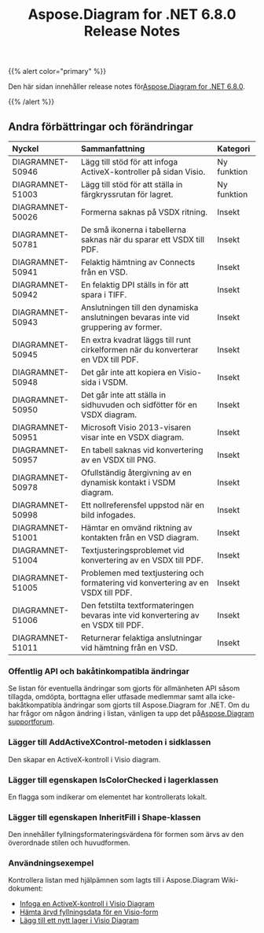 ﻿---
title: Aspose.Diagram for .NET 6.8.0 Release Notes
type: docs
weight: 40
url: /sv/net/aspose-diagram-for-net-6-8-0-release-notes/
---
{{% alert color="primary" %}} 

 Den här sidan innehåller release notes för[Aspose.Diagram for .NET 6.8.0](https://www.nuget.org/packages/Aspose.Diagram/6.8.0).

{{% /alert %}} 
## **Andra förbättringar och förändringar**

|**Nyckel**|**Sammanfattning**|**Kategori**|
|:- |:- |:- |
|DIAGRAMNET-50946|Lägg till stöd för att infoga ActiveX-kontroller på sidan Visio.|Ny funktion|
|DIAGRAMNET-51003|Lägg till stöd för att ställa in färgkryssrutan för lagret.|Ny funktion|
|DIAGRAMNET-50026|Formerna saknas på VSDX ritning.|Insekt|
|DIAGRAMNET-50781|De små ikonerna i tabellerna saknas när du sparar ett VSDX till PDF.|Insekt|
|DIAGRAMNET-50941|Felaktig hämtning av Connects från en VSD.|Insekt|
|DIAGRAMNET-50942|En felaktig DPI ställs in för att spara i TIFF.|Insekt|
|DIAGRAMNET-50943|Anslutningen till den dynamiska anslutningen bevaras inte vid gruppering av former.|Insekt|
|DIAGRAMNET-50945|En extra kvadrat läggs till runt cirkelformen när du konverterar en VDX till PDF.|Insekt|
|DIAGRAMNET-50948|Det går inte att kopiera en Visio-sida i VSDM.|Insekt|
|DIAGRAMNET-50950|Det går inte att ställa in sidhuvuden och sidfötter för en VSDX diagram.|Insekt|
|DIAGRAMNET-50951|Microsoft Visio 2013-visaren visar inte en VSDX diagram.|Insekt|
|DIAGRAMNET-50957|En tabell saknas vid konvertering av en VSDX till PNG.|Insekt|
|DIAGRAMNET-50978|Ofullständig återgivning av en dynamisk kontakt i VSDM diagram.|Insekt|
|DIAGRAMNET-50998|Ett nollreferensfel uppstod när en bild infogades.|Insekt|
|DIAGRAMNET-51001|Hämtar en omvänd riktning av kontakten från en VSD diagram.|Insekt|
|DIAGRAMNET-51004|Textjusteringsproblemet vid konvertering av en VSDX till PDF.|Insekt|
|DIAGRAMNET-51005|Problemen med textjustering och formatering vid konvertering av en VSDX till PDF.|Insekt|
|DIAGRAMNET-51006|Den fetstilta textformateringen bevaras inte vid konvertering av en VSDX till PDF.|Insekt|
|DIAGRAMNET-51011|Returnerar felaktiga anslutningar vid hämtning från en VSD.|Insekt|
### **Offentlig API och bakåtinkompatibla ändringar**
Se listan för eventuella ändringar som gjorts för allmänheten API såsom tillagda, omdöpta, borttagna eller utfasade medlemmar samt alla icke-bakåtkompatibla ändringar som gjorts till Aspose.Diagram for .NET. Om du har frågor om någon ändring i listan, vänligen ta upp det på[Aspose.Diagram supportforum](https://forum.aspose.com/c/diagram/17).
### **Lägger till AddActiveXControl-metoden i sidklassen**
Den skapar en ActiveX-kontroll i Visio diagram.
### **Lägger till egenskapen IsColorChecked i lagerklassen**
En flagga som indikerar om elementet har kontrollerats lokalt.
### **Lägger till egenskapen InheritFill i Shape-klassen**
Den innehåller fyllningsformateringsvärdena för formen som ärvs av den överordnade stilen och huvudformen.
### **Användningsexempel**
Kontrollera listan med hjälpämnen som lagts till i Aspose.Diagram Wiki-dokument:

- [Infoga en ActiveX-kontroll i Visio Diagram](/diagram/sv/net/insert-an-activex-control-in-the-visio-diagram/)
- [Hämta ärvd fyllningsdata för en Visio-form](/diagram/sv/net/set-visio-shape-s-xform-line-and-fill-data/#retrieve-inherited-fill-data-of-a-visio-shape)
- [Lägg till ett nytt lager i Visio Diagram](/diagram/sv/net/working-with-layers/#add-a-new-layer-in-the-visio-diagram)
